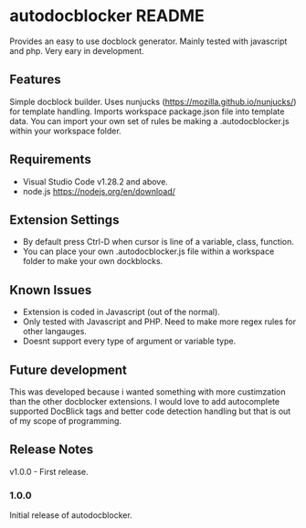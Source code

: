 # autodocblocker README

Provides an easy to use docblock generator. Mainly tested with javascript and php. Very eary in development.

## Features

Simple docblock builder.
Uses nunjucks (https://mozilla.github.io/nunjucks/) for template handling.
Imports workspace package.json file into template data.
You can import your own set of rules be making a .autodocblocker.js within your workspace folder.

## Requirements

- Visual Studio Code v1.28.2 and above.
- node.js https://nodejs.org/en/download/

## Extension Settings

- By default press Ctrl-D when cursor is line of a variable, class, function.
- You can place your own .autodocblocker.js file within a workspace folder to make your own dockblocks.

## Known Issues

- Extension is coded in Javascript (out of the normal).
- Only tested with Javascript and PHP. Need to make more regex rules for other langauges.
- Doesnt support every type of argument or variable type.

## Future development

This was developed because i wanted something with more custimzation than the other docblocker extensions.
I would love to add autocomplete supported DocBlick tags and better code detection handling but that is out of my scope of programming.

## Release Notes

v1.0.0 - First release.

### 1.0.0

Initial release of autodocblocker.